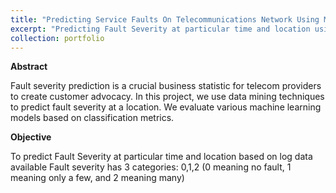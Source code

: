 ```yaml
---
title: "Predicting Service Faults On Telecommunications Network Using Machine Learning"
excerpt: "Predicting Fault Severity at particular time and location using Machine Learning Techniques <br/><img src='/images/webapp.png'>"
collection: portfolio
---
```


**Abstract**

Fault severity prediction is a crucial business statistic for telecom providers to create customer advocacy. In this project, we use data mining techniques to predict fault severity at a location. We evaluate various machine learning models based on classification metrics.

**Objective**

To predict Fault Severity at particular time and location based on log data available Fault severity has 3 categories: 0,1,2 (0 meaning no fault, 1 meaning only a few, and 2 meaning many)
